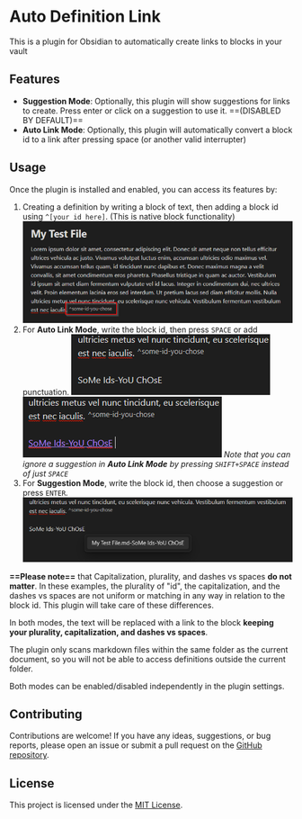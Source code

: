 # Auto Definition Link

This is a plugin for Obsidian to automatically create links to blocks in your vault

## Features

- **Suggestion Mode**: Optionally, this plugin will show suggestions for links to create. Press enter or click on a suggestion to use it. ==(DISABLED BY DEFAULT)==
- **Auto Link Mode**: Optionally, this plugin will automatically convert a block id to a link after pressing space (or another valid interrupter)

## Usage

Once the plugin is installed and enabled, you can access its features by:

1. Creating a definition by writing a block of text, then adding a block id using `^[your id here]`. (This is native block functionality)
![Define a block with an id using the carrot symbol](image.png)
2. For **Auto Link Mode**, write the block id, then press `SPACE` or add punctuation.
![Auto Link Mode before](image-2.png)
![Alt text](image-3.png)
*Note that you can ignore a suggestion in **Auto Link Mode** by pressing `SHIFT+SPACE` instead of just `SPACE`*
3. For **Suggestion Mode**, write the block id, then choose a suggestion or press `ENTER`.
![Choosing an option in suggestion mode](image-1.png)

**==Please note==** that Capitalization, plurality, and dashes vs spaces **do not matter**. In these examples, the plurality of "id", the capitalization, and the dashes vs spaces are not uniform or matching in any way in relation to the block id. This plugin will take care of these differences.

In both modes, the text will be replaced with a link to the block **keeping your plurality, capitalization, and dashes vs spaces**.

The plugin only scans markdown files within the same folder as the current document, so you will not be able to access definitions outside the current folder.

Both modes can be enabled/disabled independently in the plugin settings.

## Contributing

Contributions are welcome! If you have any ideas, suggestions, or bug reports, please open an issue or submit a pull request on the [GitHub repository](https://github.com/nmcarp99/Obsidian-Auto-Definition-Link).

## License

This project is licensed under the [MIT License](LICENSE).
